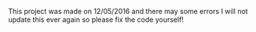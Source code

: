This project was made on 12/05/2016 and there may some errors
I will not update this ever again so please fix the code yourself!
